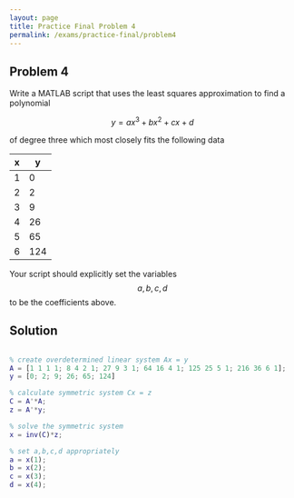 ```yaml
---
layout: page
title: Practice Final Problem 4
permalink: /exams/practice-final/problem4
---
```


## Problem 4


Write a MATLAB script that uses the least squares approximation to find a polynomial

$$y = ax^3 + bx^2 + cx  + d$$

of degree three which most closely fits the following data

| x |  y  |
| - | --- |
| 1 |   0 |
| 2 |   2 |
| 3 |   9 |
| 4 |  26 |
| 5 |  65 | 
| 6 | 124 | 

Your script should explicitly set the variables $$a,b,c,d$$ to be the coefficients above.


## Solution

```Matlab

% create overdetermined linear system Ax = y
A = [1 1 1 1; 8 4 2 1; 27 9 3 1; 64 16 4 1; 125 25 5 1; 216 36 6 1];
y = [0; 2; 9; 26; 65; 124]

% calculate symmetric system Cx = z
C = A'*A;
z = A'*y;

% solve the symmetric system
x = inv(C)*z;

% set a,b,c,d appropriately
a = x(1);
b = x(2);
c = x(3);
d = x(4);

```

